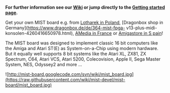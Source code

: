 **For further information see our [Wiki](https://github.com/mist-devel/mist-board/wiki) or jump directly to the [Getting started page](https://github.com/mist-devel/mist-board/wiki/GettingStarted).**

Get your own MIST board e.g. from [Lotharek in Poland](https://lotharek.pl/productdetail.php?id=45), [Dragonbox shop in Germany](https://www.dragonbox.de/de/364-mist-fpga-
v13-plus-midi-konsolen-4260416650978.html), [AMedia in France](https://www.amedia-computer.com/en/accueil/275-mist-midi-13-board-black-metal-case.html) or [Amigastore in S
pain](https://amigastore.eu/en/358-mist-midi-fpga-computer-with-midi-add-on.html)!

The MIST board was designed to implement classic 16 bit computers like the Amiga and Atari ST(E) as System-on-a-Chip using modern hardware. But it equally well supports 8 bit systems like the Atari XL, ZX81, ZX Spectrum, C64, Atari VCS, Atari 5200, Colecovision, Apple II, Sega Master System, NES, Odyssey2 and more ...

![http://mist-board.googlecode.com/svn/wiki/mist_board.jpg](https://raw.githubusercontent.com/wiki/mist-devel/mist-board/mist_board.jpg)
